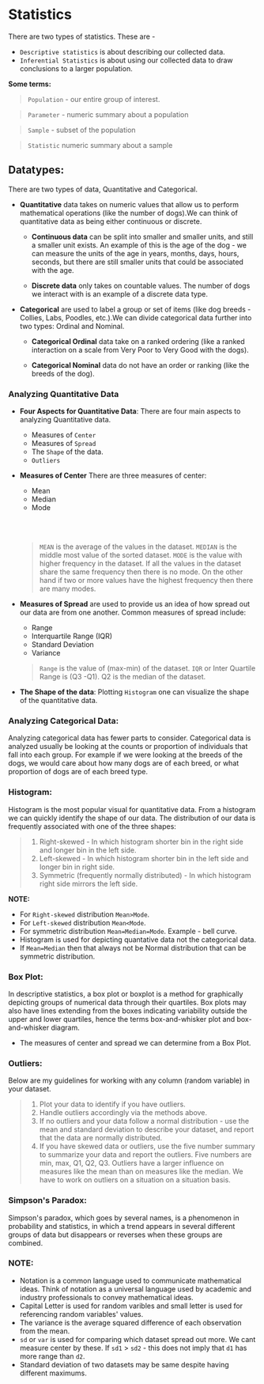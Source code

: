 # Statistics
There are two types of statistics. These are - 
* `Descriptive statistics` is about describing our collected data.
* `Inferential Statistics` is about using our collected data to draw conclusions to a larger population.

**Some terms:**

> `Population` - our entire group of interest.

> `Parameter` - numeric summary about a population

> `Sample` - subset of the population

> `Statistic` numeric summary about a sample

## Datatypes:
There are two types of data, Quantitative and Categorical.
* **Quantitative** data takes on numeric values that allow us to perform mathematical operations (like the number of dogs).We can think of quantitative data as being either continuous or discrete.

   * **Continuous data** can be split into smaller and smaller units, and still a smaller unit exists. An example of this is the age of the dog - we can measure the units of the age in years, months, days, hours, seconds, but there are still smaller units that could be associated with the age.

   * **Discrete data** only takes on countable values. The number of dogs we interact with is an example of a discrete data type.

* **Categorical** are used to label a group or set of items (like dog breeds - Collies, Labs, Poodles, etc.).We can divide categorical data further into two types: Ordinal and Nominal.

    * **Categorical Ordinal** data take on a ranked ordering (like a ranked interaction on a scale from Very Poor to Very Good with the dogs).

    * **Categorical Nominal** data do not have an order or ranking (like the breeds of the dog).

### Analyzing Quantitative Data
*  **Four Aspects for Quantitative Data**:
   There are four main aspects to analyzing Quantitative data.

   - Measures of `Center`
   - Measures of `Spread`
   - The `Shape` of the data.
   - `Outliers`
   
 * **Measures of Center**
There are three measures of center:

   - Mean
   - Median
   - Mode
   
   <br></br>
   > `MEAN` is the average of the values in the dataset.
   `MEDIAN` is the middle most value of the sorted dataset.
   `MODE` is the value with higher frequency in the dataset. If all the values in the dataset share the same frequency then there is no mode. On the other hand if two or more values have the highest frequency then there are many modes.
   
   
 * **Measures of Spread** are used to provide us an idea of how spread out our data are from one another. Common measures of spread include:

    - Range
    - Interquartile Range (IQR)
    - Standard Deviation
    - Variance 
    > `Range` is the value of (max-min) of the dataset.
    > `IQR` or Inter Quartile Range is (Q3 -Q1). Q2 is the median of the dataset.
    
 * **The Shape of the data**:
 Plotting `Histogram` one can visualize the shape of the quantitative data.
 
### Analyzing Categorical Data:
Analyzing categorical data has fewer parts to consider. Categorical data is analyzed usually be looking at the counts or proportion of individuals that fall into each group. For example if we were looking at the breeds of the dogs, we would care about how many dogs are of each breed, or what proportion of dogs are of each breed type.

### Histogram:
Histogram is the most popular visual for quantitative data. From a histogram we can quickly identify the shape of our data. The distribution of our data is frequently associated with one of the three shapes:
> 1. Right-skewed - In which histogram shorter bin in the right side and longer bin in the left side.
> 2. Left-skewed - In which histogram shorter bin in the left side and longer bin in right side.
> 3. Symmetric (frequently normally distributed) - In which histogram right side mirrors the left side.

**NOTE:**
* For `Right-skewed` distribution `Mean>Mode`.
* For `Left-skewed` distribution `Mean<Mode`.
* For symmetric distribution `Mean=Median=Mode`. Example - bell curve.
* Histogram is used for depicting quantative data not the categorical data.
* If `Mean=Median` then that always not be Normal distribution that can be symmetric distribution.

### Box Plot:
In descriptive statistics, a box plot or boxplot is a method for graphically depicting groups of numerical data through their quartiles. Box plots may also have lines extending from the boxes indicating variability outside the upper and lower quartiles, hence the terms box-and-whisker plot and box-and-whisker diagram.
*  The measures of center and spread we can determine from a Box Plot.
### Outliers:
Below are my guidelines for working with any column (random variable) in your dataset.
>1. Plot your data to identify if you have outliers.
>2. Handle outliers accordingly via the methods above.
>3. If no outliers and your data follow a normal distribution - use the mean and standard deviation to describe your dataset, and report that the data are normally distributed.
>4. If you have skewed data or outliers, use the five number summary to summarize your data and report the outliers. Five numbers are min, max, Q1, Q2, Q3.
Outliers have a larger influence on measures like the mean than on measures like the median. We have to work on outliers on a situation on a situation basis.

### Simpson's Paradox:
Simpson's paradox, which goes by several names, is a phenomenon in probability and statistics, in which a trend appears in several different groups of data but disappears or reverses when these groups are combined.

### NOTE:
* Notation is a common language used to communicate mathematical ideas. Think of notation as a universal language used by academic and industry professionals to convey mathematical ideas.
* Capital Letter is used for random varibles and small letter is used for referencing random variables' values.
* The variance is the average squared difference of each observation from the mean.
* `sd` or `var` is used for comparing which dataset spread out more. We cant measure center by these. If `sd1` > `sd2` - this does not imply that `d1` has more range than `d2`.
* Standard deviation of two datasets may be same despite having different maximums.
